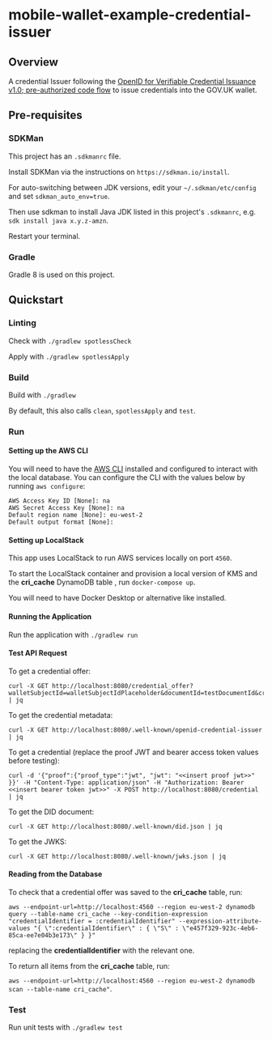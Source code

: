 # mobile-wallet-example-credential-issuer

## Overview
A credential Issuer following the [OpenID for Verifiable Credential Issuance v1.0; pre-authorized code flow](https://openid.net/specs/openid-4-verifiable-credential-issuance-1_0.html#name-pre-authorized-code-flow) to issue credentials into the GOV.UK wallet.

## Pre-requisites

### SDKMan
This project has an `.sdkmanrc` file.

Install SDKMan via the instructions on `https://sdkman.io/install`.

For auto-switching between JDK versions, edit your `~/.sdkman/etc/config` and set `sdkman_auto_env=true`.

Then use sdkman to install Java JDK listed in this project's `.sdkmanrc`, e.g. `sdk install java x.y.z-amzn`.

Restart your terminal.

### Gradle
Gradle 8 is used on this project.

## Quickstart

### Linting

Check with `./gradlew spotlessCheck`

Apply with `./gradlew spotlessApply`

### Build
Build with `./gradlew`

By default, this also calls `clean`,  `spotlessApply` and `test`.

### Run

#### Setting up the AWS CLI
You will need to have the [AWS CLI](https://docs.aws.amazon.com/cli/latest/userguide/getting-started-install.html) installed and configured to interact with the local database. You can configure the CLI with the values below by running `aws configure`:
```
AWS Access Key ID [None]: na
AWS Secret Access Key [None]: na
Default region name [None]: eu-west-2
Default output format [None]:
```

####  Setting up LocalStack
This app uses LocalStack to run AWS services locally on port `4560`.

To start the LocalStack container and provision a local version of KMS and the **cri_cache** DynamoDB table , run `docker-compose up`.

You will need to have Docker Desktop or alternative like installed.

#### Running the Application
Run the application with `./gradlew run`

#### Test API Request
To get a credential offer:
```
curl -X GET http://localhost:8080/credential_offer?walletSubjectId=walletSubjectIdPlaceholder&documentId=testDocumentId&credentialType=BasicCheckCredential | jq
```

To get the credential metadata:
```
curl -X GET http://localhost:8080/.well-known/openid-credential-issuer | jq
```

To get a credential (replace the proof JWT and bearer access token values before testing):
```
curl -d '{"proof":{"proof_type":"jwt", "jwt": "<<insert proof jwt>>" }}' -H "Content-Type: application/json" -H "Authorization: Bearer <<insert bearer token jwt>>" -X POST http://localhost:8080/credential | jq
```

To get the DID document:
```
curl -X GET http://localhost:8080/.well-known/did.json | jq
```

To get the JWKS:
```
curl -X GET http://localhost:8080/.well-known/jwks.json | jq
```

#### Reading from the Database
To check that a credential offer was saved to the **cri_cache** table, run:

`aws --endpoint-url=http://localhost:4560 --region eu-west-2 dynamodb query --table-name cri_cache --key-condition-expression "credentialIdentifier = :credentialIdentifier" --expression-attribute-values "{ \":credentialIdentifier\" : { \"S\" : \"e457f329-923c-4eb6-85ca-ee7e04b3e173\" } }"`

replacing the **credentialIdentifier** with the relevant one.

To return all items from the **cri_cache** table, run:

 `aws --endpoint-url=http://localhost:4560 --region eu-west-2 dynamodb scan --table-name cri_cache"`.

### Test
Run unit tests with `./gradlew test`
